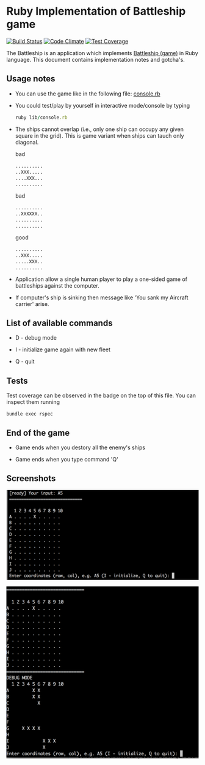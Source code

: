 # Ruby Implementation of Battleship game

[![Build Status](https://travis-ci.org/szymon33/battleship.svg?branch=master)](https://travis-ci.org/szymon33/battleship)
[![Code Climate](https://codeclimate.com/github/szymon33/battleship/badges/gpa.svg)](https://codeclimate.com/github/szymon33/battleship)
[![Test Coverage](https://codeclimate.com/github/szymon33/battleship/badges/coverage.svg)](https://codeclimate.com/github/szymon33/battleship/coverage)

The Battleship is an application which implements [Battleship (game)](https://en.wikipedia.org/wiki/Battleship_(game)) in Ruby language. This document contains implementation notes and gotcha's.

## Usage notes

* You can use the game like in the following file: [console.rb](lib/console.rb)

* You could test/play by yourself in interactive mode/console by typing

   ```ruby
   ruby lib/console.rb
   ```

* The ships cannot overlap (i.e., only one ship can occupy any given square in the grid). This is game variant when ships can tauch only diagonal.

  bad

      ..........
      ..XXX.....
      ....XXX...
      ..........

  bad

      ..........
      ..XXXXXX..
      ..........
      ..........

  good

      ..........
      ..XXX.....
      .....XXX..
      ..........

* Application allow a single human player to play a one-sided game of battleships against the computer.

* If computer's ship is sinking then message like 'You sank my Aircraft carrier' arise.

## List of available commands

* D - debug mode

* I - initialize game again with new fleet

* Q - quit

## Tests

Test coverage can be observed in the badge on the top of this file. You can inspect them running

```
bundle exec rspec
```

## End of the game

* Game ends when you destory all the enemy's ships

* Game ends when you type command 'Q'

## Screenshots

![Screentshot](screenshot1.png)

![Screentshot](screenshot2.png)
